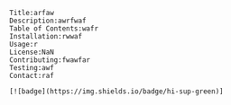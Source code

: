       Title:arfaw
      Description:awrfwaf
      Table of Contents:wafr
      Installation:rwwaf
      Usage:r
      License:NaN
      Contributing:fwawfar
      Testing:awf
      Contact:raf

      [![badge](https://img.shields.io/badge/hi-sup-green)]
